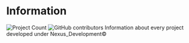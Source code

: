 # Information
![Project Count](https://img.shields.io/badge/No.%20of%20Projects-3-blue)
![GitHub contributors](https://img.shields.io/github/contributors/Nexus-Elf/Information?color=blue&label=Company%20Staff%20Count&style=plastic)
Information about every project developed under Nexus_Development©
